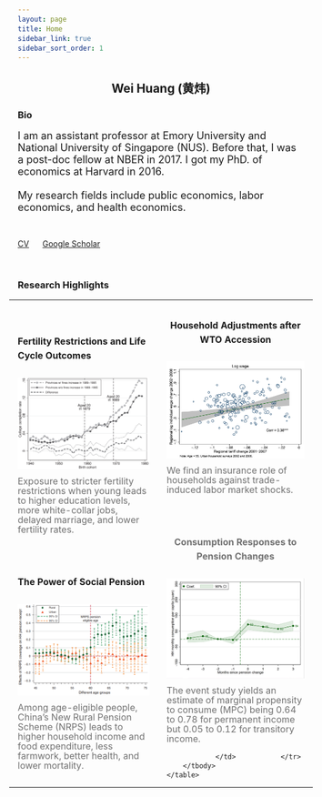 ```yaml
---
layout: page
title: Home
sidebar_link: true
sidebar_sort_order: 1
---
```



## <center>  Wei Huang (黄炜) </center>

### Bio
<font size="4">I am an assistant professor at Emory University and National University of Singapore (NUS). Before that, I was a post-doc fellow at NBER in 2017. I got my PhD. of economics at Harvard in 2016.  <br>
<br>
My research fields include public economics, labor economics, and health economics.</font>

<br>

[CV](https://huangweipku.com/cv/) &nbsp;&nbsp;&nbsp;&nbsp; [Google Scholar](https://scholar.google.com/citations?hl=en&user=RSgXX2oAAAAJ) 

<br>


### Research Highlights



<div><div class="wsite-multicol"><div class="wsite-multicol-table-wrap" style="margin:0 -15px;">
	<table class="wsite-multicol-table">
		<tbody class="wsite-multicol-tbody">
			<tr class="wsite-multicol-tr">
				<td class="wsite-multicol-col" style="width:49.052631578947%; padding:0 15px;">
					
						

<h2 class="wsite-content-title" style="text-align:left;"><font  size="3">Fertility Restrictions and Life Cycle Outcomes</font></h2> 

<div><div class="wsite-image wsite-image-border-none " style="padding-top:10px;padding-bottom:10px;margin-left:0px;margin-right:0px;text-align:center">
<a href='https://direct.mit.edu/rest/article-abstract/103/4/694/97774/Fertility-Restrictions-and-Life-Cycle-Outcomes?redirectedFrom=fulltext' target='_blank'>
<img src="/assets/1.png" alt="Picture" style="width:auto;max-width:100%" />
</a>
<div style="display:block;font-size:90%"></div>
</div></div>

<div class="paragraph" style="text-align:left;"><font color="#707070"  size="3" style="line-height:0;"> Exposure to stricter fertility restrictions when young leads to higher education levels, more white-collar jobs, delayed marriage, and lower fertility rates.</font></div>

<div><div style="height: 20px; overflow: hidden; width: 100%;"></div>
<div style="height: 20px; overflow: hidden; width: 100%;"></div></div>

<h2 class="wsite-content-title" style="text-align:left;"><font  size="3">The Power of Social Pension</font></h2>

<div><div class="wsite-image wsite-image-border-none " style="padding-top:10px;padding-bottom:10px;margin-left:0px;margin-right:0px;text-align:center">
<a href='https://www.aeaweb.org/articles?id=10.1257/app.20170789' target='_blank'>
<img src="/assets/2.png" alt="Picture" style="width:310;max-width:100%" />
</a>
<div style="display:block;font-size:90%"></div>
</div></div>

<div class="paragraph" style="text-align:left;"><font color="#707070"  size="3" style="line-height:0;"> Among age-eligible people, China’s New Rural Pension Scheme (NRPS) leads to higher household income and food expenditure, less farmwork, better health, and lower mortality. </font></div>


</td>				<td class="wsite-multicol-col" style="width:50.947368421053%; padding:0 15px;">
					
						

<h2 class="wsite-content-title" style="text-align:center;"><font  size="3">Household Adjustments after WTO Accession </font></h2>

<div><div class="wsite-image wsite-image-border-none " style="padding-top:10px;padding-bottom:10px;margin-left:0px;margin-right:0px;text-align:center">
<a href='https://www.sciencedirect.com/science/article/abs/pii/S0304387821000055' target='_blank'>
<img src="/assets/3.png" alt="Picture" style="width:auto;max-width:100%" />
</a>
<div style="display:block;font-size:90%"></div>
</div></div>

<div class="paragraph"><font color="#707070"  size="3" style="line-height:0;"> We find an insurance role of households against trade-induced labor market shocks. </font>&nbsp;&nbsp;</div>

<div><div style="height: 20px; overflow: hidden; width: 100%;"></div>
<div style="height: 20px; overflow: hidden; width: 100%;"></div></div>

<h2 class="wsite-content-title" style="text-align:center;"><font color="#707070" size="3"> Consumption Responses to Pension Changes</font></h2>

<div><div class="wsite-image wsite-image-border-none " style="padding-top:10px;padding-bottom:10px;margin-left:0px;margin-right:0px;text-align:center">
<a href='' target='_blank'>
<img src="/assets/4.png" alt="Picture" style="width:auto;max-width:100%" />
</a>
<div style="display:block;font-size:90%"></div>
</div></div>

<div class="paragraph"><font color="#707070"  size="3" style="line-height:0;"> The event study yields an estimate of marginal propensity to consume (MPC) being 0.64 to 0.78 for permanent income but 0.05 to 0.12 for transitory income. </font>&nbsp;&nbsp;</div>


					
				</td>			</tr>
		</tbody>
	</table>
</div></div></div>


 






